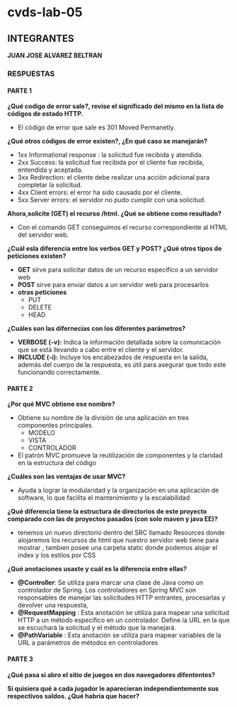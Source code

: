 # cvds-lab-05
## INTEGRANTES
**JUAN JOSE ALVAREZ BELTRAN**

### RESPUESTAS 
#### PARTE 1
**¿Qué codigo de error sale?, revise el significado del mismo en la lista de códigos de estado HTTP.**
- El código de error que sale es 301 Moved Permanetly.

**¿Qué otros códigos de error existen?, ¿En qué caso se manejarán?**
- 1xx Informational response : la solicitud fue recibida y atendida.
- 2xx Success: la solicitud fue recibida por el cliente fue recibida, entendida y aceptada.
- 3xx Redirection: el cliente debe realizar una acción adicional para completar la solicitud.
- 4xx Client errors: el error ha sido causado por el cliente.
- 5xx Server errors: el servidor no pudo cumplir con una solicitud.

**Ahora,solicite (GET) el recurso /html. ¿Qué se obtiene como resultado?**

- Con el comando GET conseguimos el recurso correspondiente al HTML del servidor web.

**¿Cuál esla diferencia entre los verbos GET y POST? ¿Qué otros tipos de peticiones existen?**

- **GET** sirve para solicitar datos de un recurso específico a un servidor web
- **POST** sirve para enviar datos a un servidor web para procesarlos
- **otras peticiones**
    - PUT
    - DELETE
    - HEAD
  
**¿Cuáles son las difernecias con los diferentes parámetros?**

- **VERBOSE (-v):**
  Indica la información detallada sobre la comunicación que se está llevando a cabo entre el cliente y el servidor.
- **INCLUDE (-i):**
  Incluye los encabezados de respuesta en la salida, además del cuerpo de la respuesta, es útil para asegurar que todo este funcionando correctamente.


#### PARTE 2
**¿Por qué MVC obtiene ese nombre?**

- Obtiene su nombre de la división de una aplicación en tres componentes principales
    - MODELO
    - VISTA 
    - CONTROLADOR
- El patrón MVC promueve la reutilización de componentes y la claridad en la estructura del código

**¿Cuáles son las ventajas de usar MVC?**

- Ayuda a lograr la modularidad y la organización en una aplicación de software, lo que facilita el mantenimiento y la escalabilidad

**¿Qué diferencia tiene la estructura de directorios de este proyecto comparado con las de proyectos pasados (con solo maven y java EE)?**

- tenemos un nuevo directorio dentro del SRC llamado Resources donde alojaremos los recursos de html que nuestro servidor web tiene para mostrar , tambien posee una carpeta static donde podemos alojar el index y los estilos por CSS

**¿Qué anotaciones usaste y cuál es la diferencia entre ellas?**

- **@Controller**: Se utiliza para marcar una clase de Java como un controlador de Spring. Los controladores en Spring MVC son responsables de manejar las solicitudes HTTP entrantes, procesarlas y devolver una respuesta,
- **@RequestMapping** : Esta anotación se utiliza para mapear una solicitud HTTP a un método específico en un controlador. Define la URL en la que se escuchará la solicitud y el método que la manejará.
- **@PathVariable** : Esta anotación se utiliza para mapear variables de la URL a parámetros de métodos en controladores

#### PARTE 3
**¿Qué pasa si abro el sitio de juegos en dos navegadores difententes?**

**Si quisiera qué a cada jugador le aparecieran independientemente sus respectivos saldos. ¿Qué habría que hacer?**